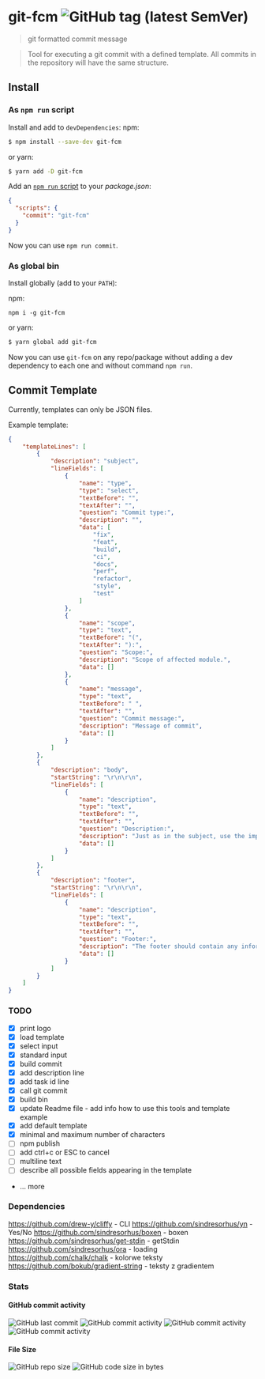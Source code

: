 # git-fcm ![GitHub tag (latest SemVer)](https://img.shields.io/github/tag/ambus/gfc.svg)

>git formatted commit message

>Tool for executing a git commit with a defined template. 
>All commits in the repository will have the same structure.

## Install

### As `npm run` script

Install and add to `devDependencies`:
npm:
```bash
$ npm install --save-dev git-fcm
```

or yarn:
```bash
$ yarn add -D git-fcm
```

Add an [`npm run` script](https://docs.npmjs.com/cli/run-script) to your _package.json_:

```json
{
  "scripts": {
    "commit": "git-fcm"
  }
}
```

Now you can use `npm run commit`.

### As global bin

Install globally (add to your `PATH`):

npm:
```
npm i -g git-fcm
```
or yarn:
```bash
$ yarn global add git-fcm
```

Now you can use `git-fcm` on any repo/package without adding a dev dependency to each one and without command `npm run`.

## Commit Template

Currently, templates can only be JSON files.

Example template:
```json
{
    "templateLines": [
        {
            "description": "subject",
            "lineFields": [
                {
                    "name": "type",
                    "type": "select",
                    "textBefore": "",
                    "textAfter": "",
                    "question": "Commit type:",
                    "description": "",
                    "data": [
                        "fix",
                        "feat",
                        "build",
                        "ci",
                        "docs",
                        "perf",
                        "refactor",
                        "style",
                        "test"
                    ]
                },
                {
                    "name": "scope",
                    "type": "text",
                    "textBefore": "(",
                    "textAfter": "):",
                    "question": "Scope:",
                    "description": "Scope of affected module.",
                    "data": []
                },
                {
                    "name": "message",
                    "type": "text",
                    "textBefore": " ",
                    "textAfter": "",
                    "question": "Commit message:",
                    "description": "Message of commit",
                    "data": []
                }
            ]
        },
        {
            "description": "body",
            "startString": "\r\n\r\n",
            "lineFields": [
                {
                    "name": "description",
                    "type": "text",
                    "textBefore": "",
                    "textAfter": "",
                    "question": "Description:",
                    "description": "Just as in the subject, use the imperative, present tense: 'change' not 'changed' nor 'changes'.\nThe body should include the motivation for the change and contrast this with previous behavior.",
                    "data": []
                }
            ]
        },
        {
            "description": "footer",
            "startString": "\r\n\r\n",
            "lineFields": [
                {
                    "name": "description",
                    "type": "text",
                    "textBefore": "",
                    "textAfter": "",
                    "question": "Footer:",
                    "description": "The footer should contain any information about Breaking Changes and is also the place to reference GitHub issues that this commit Closes. \nBreaking Changes should start with the word BREAKING CHANGE: with a space or two newlines. \nThe rest of the commit message is then used for this.",
                    "data": []
                }
            ]
        }
    ]
}
```


### TODO

- [x] print logo
- [X] load template
- [X] select input
- [X] standard input
- [X] build commit
- [X] add description line
- [X] add task id line
- [X] call git commit
- [X] build bin
- [X] update Readme file - add info how to use this tools and template example
- [X] add default template
- [x] minimal and maximum number of characters 
- [ ] npm publish
- [ ] add ctrl+c or ESC to cancel
- [ ] multiline text
- [ ] describe all possible fields appearing in the template
- ... more

### Dependencies

https://github.com/drew-y/cliffy - CLI
https://github.com/sindresorhus/yn - Yes/No
https://github.com/sindresorhus/boxen - boxen
https://github.com/sindresorhus/get-stdin - getStdin
https://github.com/sindresorhus/ora - loading
https://github.com/chalk/chalk - kolorwe teksty
https://github.com/bokub/gradient-string - teksty z gradientem

### Stats

#### GitHub commit activity

![GitHub last commit](https://img.shields.io/github/last-commit/ambus/gfc.svg)
![GitHub commit activity](https://img.shields.io/github/commit-activity/y/ambus/gfc.svg)
![GitHub commit activity](https://img.shields.io/github/commit-activity/m/ambus/gfc.svg)
![GitHub commit activity](https://img.shields.io/github/commit-activity/w/ambus/gfc.svg)

#### File Size

![GitHub repo size](https://img.shields.io/github/repo-size/ambus/gfc.svg)
![GitHub code size in bytes](https://img.shields.io/github/languages/code-size/ambus/gfc.svg)

